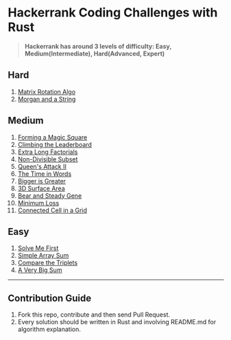 # Hackerrank Coding Challenges with Rust

> **Hackerrank has around 3 levels of difficulty: Easy, Medium(Intermediate), Hard(Advanced, Expert)**


## Hard
1. [Matrix Rotation Algo](https://www.hackerrank.com/challenges/matrix-rotation-algo/problem?isFullScreen=true)
2. [Morgan and a String](https://www.hackerrank.com/challenges/morgan-and-a-string/problem?isFullScreen=true)

## Medium
1. [Forming a Magic Square](https://www.hackerrank.com/challenges/magic-square-forming?isFullScreen=true)
2. [Climbing the Leaderboard](https://www.hackerrank.com/challenges/climbing-the-leaderboard/problem?isFullScreen=true)
3. [Extra Long Factorials](https://www.hackerrank.com/challenges/extra-long-factorials/problem?isFullScreen=true)
4. [Non-Divisible Subset](https://www.hackerrank.com/challenges/non-divisible-subset/problem?isFullScreen=true)
5. [Queen's Attack II](https://www.hackerrank.com/challenges/queens-attack-2/problem?isFullScreen=true)
6. [The Time in Words](https://www.hackerrank.com/challenges/the-time-in-words/problem?isFullScreen=true)
7. [Bigger is Greater](https://www.hackerrank.com/challenges/bigger-is-greater/problem?isFullScreen=true)
8. [3D Surface Area](https://www.hackerrank.com/challenges/3d-surface-area/problem?isFullScreen=true)
9. [Bear and Steady Gene](https://www.hackerrank.com/challenges/bear-and-steady-gene/problem?isFullScreen=true)
10. [Minimum Loss](https://www.hackerrank.com/challenges/minimum-loss/problem?isFullScreen=true)
11. [Connected Cell in a Grid](https://www.hackerrank.com/challenges/connected-cell-in-a-grid/problem?isFullScreen=true)

## Easy
1. [Solve Me First](https://www.hackerrank.com/challenges/solve-me-first/problem?isFullScreen=true)
2. [Simple Array Sum](https://www.hackerrank.com/challenges/simple-array-sum/problem?isFullScreen=true)
3. [Compare the Triplets](https://www.hackerrank.com/challenges/compare-the-triplets/problem?isFullScreen=true)
4. [A Very Big Sum](https://www.hackerrank.com/challenges/a-very-big-sum/problem?isFullScreen=true)

---
## Contribution Guide
1. Fork this repo, contribute and then send Pull Request.
2. Every solution should be written in Rust and involving README.md for algorithm explanation.
